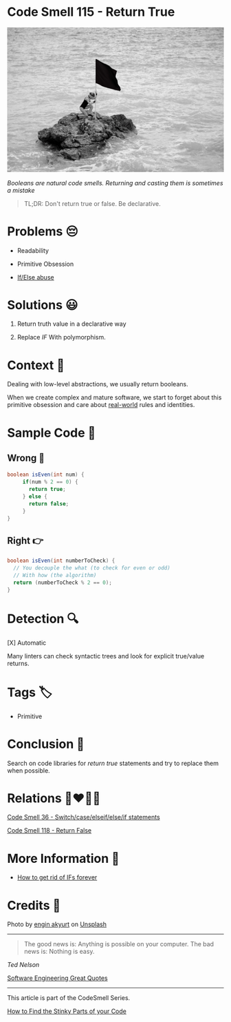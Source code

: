 # Code Smell 115 - Return True

![Code Smell 115 - Return True](Code%20Smell%20115%20-%20Return%20True.jpg)

*Booleans are natural code smells. Returning and casting them is sometimes a mistake*

> TL;DR: Don't return true or false. Be declarative.

# Problems 😔 

- Readability

- Primitive Obsession

- [If/Else abuse](https://github.com/mcsee/Software-Design-Articles/tree/main/Articles/Theory/How%20to%20Get%20Rid%20of%20Annoying%20IFs%20Forever/readme.md)

# Solutions 😃

1. Return truth value in a declarative way

2. Replace *IF* With polymorphism.

# Context 💬

Dealing with low-level abstractions, we usually return booleans. 

When we create complex and mature software, we start to forget about this primitive obsession and care about [real-world](https://github.com/mcsee/Software-Design-Articles/tree/main/Articles/Theory/The%20One%20and%20Only%20Software%20Design%20Principle/readme.md) rules and identities.

# Sample Code 📖

## Wrong 🚫

<!-- [Gist Url](https://gist.github.com/mcsee/973a11295d0d93baa620763dd8eff801) -->

```java
boolean isEven(int num) {
     if(num % 2 == 0) {
       return true;
     } else {
       return false;
     }        
}
```

## Right 👉

<!-- [Gist Url](https://gist.github.com/mcsee/ab38ef6fcc5dd6dea98f1edb452e75e9) -->

```java
boolean isEven(int numberToCheck) {
  // You decouple the what (to check for even or odd)
  // With how (the algorithm)
  return (numberToCheck % 2 == 0);     
}
```

# Detection 🔍

[X] Automatic 

Many linters can check syntactic trees and look for explicit true/value returns.

# Tags 🏷️

- Primitive

# Conclusion 🏁

Search on code libraries for *return true* statements and try to replace them when possible.

# Relations 👩‍❤️‍💋‍👨

[Code Smell 36 - Switch/case/elseif/else/if statements](https://github.com/mcsee/Software-Design-Articles/tree/main/Articles/Code%20Smells/Code%20Smell%2036%20-%20Switch%20case%20elseif%20else%20if%20statements/readme.md)

[Code Smell 118 - Return False](https://github.com/mcsee/Software-Design-Articles/tree/main/Articles/Code%20Smells/Code%20Smell%20118%20-%20Return%20False/readme.md)

# More Information 📕

- [How to get rid of IFs forever](https://github.com/mcsee/Software-Design-Articles/tree/main/Articles/Theory/How%20to%20Get%20Rid%20of%20Annoying%20IFs%20Forever/readme.md)

# Credits 🙏

Photo by [engin akyurt](https://unsplash.com/@enginakyurt) on [Unsplash](https://unsplash.com/s/photos/flag)  

* * *

> The good news is: Anything is possible on your computer. The bad news is: Nothing is easy.

_Ted Nelson_
 
[Software Engineering Great Quotes](https://github.com/mcsee/Software-Design-Articles/tree/main/Articles/Quotes/Software%20Engineering%20Great%20Quotes/readme.md)

* * *

This article is part of the CodeSmell Series.

[How to Find the Stinky Parts of your Code](https://github.com/mcsee/Software-Design-Articles/tree/main/Articles/Code%20Smells/How%20to%20Find%20the%20Stinky%20parts%20of%20your%20Code/readme.md)